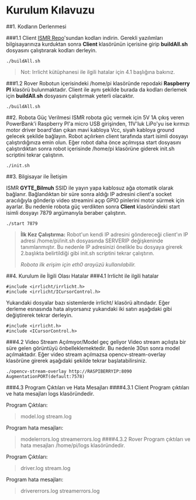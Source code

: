 Kurulum Kılavuzu
=====================
##1. Kodların Derlenmesi

###1.1 Client
[ISMR Repo][1]'sundan kodları indirin. Gerekli yazılımları bilgisayarınıza kurduktan sonra **Client** klasörünün içerisine girip **buildAll.sh** dosyasını çalıştırarak kodları derleyin.

```
./buildAll.sh
```

> Not: Irrlicht kütüphanesi ile ilgili hatalar için 4.1 başlığına bakınız.

###1.2 Rover
Robotun içerisindeki /home/pi klasöründe repodaki **Raspberry PI** klasörü bulunmaktadır.  Client ile aynı şekilde burada da kodları derlemek için **buildAll.sh** dosyasını çalıştırmak yeterli olacaktır.

```
./buildAll.sh
```


##2. Robota Güç Verilmesi
ISMR robota güç vermek için 5V 1A çıkış veren PowerBank'i Raspberry PI'a micro USB girişinden, 11V'luk LiPo'yu ise kırmızı motor driver board'dan çıkan mavi kabloya Vcc, siyah kabloya ground gelecek şekilde bağlayın. Robot açılırken client tarafında start isimli dosyayı çalıştırdığınıza emin olun. Eğer robot daha önce açılmışsa start dosyasını çalıştırdıktan sonra robot içerisinde /home/pi klasörüne giderek init.sh scriptini tekrar çalıştırın.

```
./init.sh
```


##3. Bilgisayar ile İletişim

ISMR **GYTE_Bilmuh** SSID ile yayın yapa kablosuz ağa otomatik olarak bağlanır. Bağlandıktan bir süre sonra aldığı IP adresini client'a socket aracılığıyla gönderip video streamini açıp GPIO pinlerini motor sürmek için ayarlar. Bu nedenle robota güç verdikten sonra **Client** klasöründeki start isimli dosyayı 7879 argümanıyla beraber çalıştırın. 


```
./start 7879
```

> **İlk Kez Çalıştırma:** 
Robot'un kendi IP adresini göndereceği client'ın IP adresi /home/pi/init.sh dosyasında SERVERIP değişkeninde tanımlanmıştır. Bu nedenle IP adresinizi önelikle bu dosyaya girerek 2.başlıkta belirtildiği gibi init.sh scriptini tekrar çalıştırın.
> 
> *Robota ilk erişim için eth0 arayüzü kullanılabilir.*


##4. Kurulum ile İlgili Olası Hatalar
###4.1 Irrlicht ile ilgili hatalar

```
#include <irrlicht/irrlicht.h>
#include <irrlicht/ICursorControl.h>
```

Yukarıdaki dosyalar bazı sistemlerde irrlicht/ klasörü altındadır. Eğer derleme esnasında hata alıyorsanız yukarıdaki iki satırı aşağıdaki gibi değiştirerek tekrar derleyin.

```
#include <irrlicht.h>
#include <ICursorControl.h>
```
###4.2 Video Stream Açılmıyor/Model geç geliyor
Video stream açılışta bir süre gelen görüntüyü önbelleklemektedir. Bu nedenle 30sn sonra model açılmaktadır. Eğer video stream açılmazsa opencv-stream-overlay klasörüne girerek aşağıdaki şekilde tekrar başlatabilirsiniz.

```
./opencv-stream-overlay http://RASPIBERRYIP:8090 AugmentationPORT(default:7578)
```
###4.3 Program Çıktıları ve Hata Mesajları
####4.3.1 Client
Program çıktıları ve hata mesajları logs klasöründedir.

Program Çıktıları:
> model.log
> stream.log

Program hata mesajları:
> modelerrors.log
> streamerrors.log
####4.3.2 Rover
Program çıktıları ve hata mesajları /home/pi/logs klasöründedir.

Program Çıktıları:
> driver.log
> stream.log

Program hata mesajları:
> drivererrors.log
> streamerrors.log


  [1]: https://github.com/furkantektas/ismr